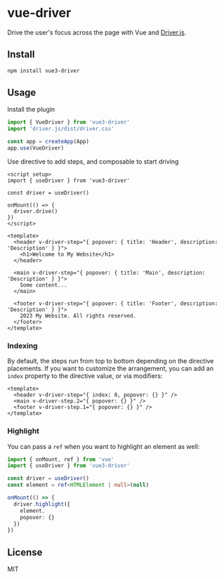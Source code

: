 # vue-driver

Drive the user's focus across the page with Vue and [Driver.js](https://driverjs.com).

## Install

```bash
npm install vue3-driver
```

## Usage

Install the plugin

```js
import { VueDriver } from 'vue3-driver'
import 'driver.js/dist/driver.css'

const app = createApp(App)
app.use(VueDriver)
```

Use directive to add steps, and composable to start driving

```vue
<script setup>
import { useDriver } from 'vue3-driver'

const driver = useDriver()

onMount(() => {
  driver.drive()
})
</script>

<template>
  <header v-driver-step="{ popover: { title: 'Header', description: 'Description' } }">
    <h1>Welcome to My Website</h1>
  </header>

  <main v-driver-step="{ popover: { title: 'Main', description: 'Description' } }">
    Some content...
  </main>

  <footer v-driver-step="{ popover: { title: 'Footer', description: 'Description' } }">
    2023 My Website. All rights reserved.
  </footer>
</template>
```

### Indexing

By default, the steps run from top to bottom depending on the directive placements. If you want to customize the arrangement, you can add an `index` property to the directive value, or via modifiers:

```vue
<template>
  <header v-driver-step="{ index: 0, popover: {} }" />
  <main v-driver-step.2="{ popover: {} }" />
  <footer v-driver-step.1="{ popover: {} }" />
</template>
```

### Highlight

You can pass a `ref` when you want to highlight an element as well:

```ts
import { onMount, ref } from 'vue'
import { useDriver } from 'vue3-driver'

const driver = useDriver()
const element = ref<HTMLElement | null>(null)

onMount(() => {
  driver.highlight({
    element,
    popover: {}
  })
})
```

## License

MIT
